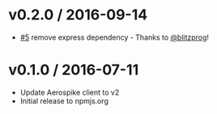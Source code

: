 v0.2.0 / 2016-09-14
===================

* [#5](https://github.com/aerospike/aerospike-session-store-expressjs/pull/5) remove express dependency - Thanks to [@blitzprog](https://github.com/blitzprog)!

v0.1.0 / 2016-07-11
===================

* Update Aerospike client to v2
* Initial release to npmjs.org
